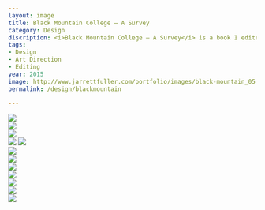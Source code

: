 ```yaml
---
layout: image
title: Black Mountain College — A Survey
category: Design
discription: <i>Black Mountain College — A Survey</i> is a book I edited and designed on the experimental art college in North Carolina in the 1930s-50s. I selected various essays and each one focuses on a particular medium, teacher, or student, each building upon the one that came before. In between each essay are image galleries with images I've curated from the different artists from the college including Josef Albers, Rose Asawa, and John Cage. The design of the book follows a strict grid system that allows for various layouts across each spread while retaining a structure that is followed as the book progresses.
tags:
- Design
- Art Direction
- Editing
year: 2015
image: http://www.jarrettfuller.com/portfolio/images/black-mountain_05.jpg
permalink: /design/blackmountain

---
```


<img src="http://www.jarrettfuller.com/portfolio/images/black-mountain_01.jpg">

<div class="images-left"><img src="http://www.jarrettfuller.com/portfolio/images/black-mountain_02.jpg"></div>
<div class="images-right"><img src="http://www.jarrettfuller.com/portfolio/images/black-mountain_03.jpg"></div>

<img src="http://www.jarrettfuller.com/portfolio/images/black-mountain_04.jpg">
<img src="http://www.jarrettfuller.com/portfolio/images/black-mountain_05.jpg">

<div class="images-left"><img src="http://www.jarrettfuller.com/portfolio/images/black-mountain_06.jpg"></div>
<div class="images-right"><img src="http://www.jarrettfuller.com/portfolio/images/black-mountain_07.jpg"></div>

<div class="images-left"><img src="http://www.jarrettfuller.com/portfolio/images/black-mountain_09.jpg"></div>
<div class="images-right"><img src="http://www.jarrettfuller.com/portfolio/images/black-mountain_08.jpg"></div>

<img src="http://www.jarrettfuller.com/portfolio/images/black-mountain_10.jpg">

<div class="images-left"><img src="http://www.jarrettfuller.com/portfolio/images/black-mountain_11.jpg"></div>
<div class="images-right"><img src="http://www.jarrettfuller.com/portfolio/images/black-mountain_12.jpg"></div>
